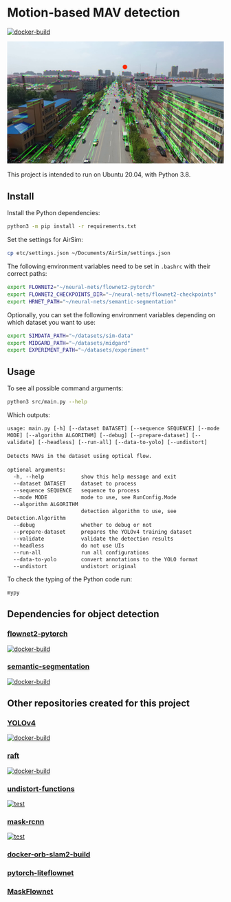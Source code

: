 # Motion-based MAV detection
[![docker-build](https://github.com/evroon/mav-detection/actions/workflows/main.yml/badge.svg)](https://github.com/evroon/mav-detection/actions/workflows/main.yml)

![preview](media/preview.png)

This project is intended to run on Ubuntu 20.04, with Python 3.8.

## Install
Install the Python dependencies:

```bash
python3 -m pip install -r requirements.txt
```

Set the settings for AirSim:

```bash
cp etc/settings.json ~/Documents/AirSim/settings.json
```

The following environment variables need to be set in `.bashrc` with their correct paths:
```bash
export FLOWNET2="~/neural-nets/flownet2-pytorch"
export FLOWNET2_CHECKPOINTS_DIR="~/neural-nets/flownet2-checkpoints"
export HRNET_PATH="~/neural-nets/semantic-segmentation"
```

Optionally, you can set the following environment variables depending on which dataset you want to use:
```bash
export SIMDATA_PATH="~/datasets/sim-data"
export MIDGARD_PATH="~/datasets/midgard"
export EXPERIMENT_PATH="~/datasets/experiment"
```

## Usage
To see all possible command arguments:

```bash
python3 src/main.py --help
```

Which outputs:
```
usage: main.py [-h] [--dataset DATASET] [--sequence SEQUENCE] [--mode MODE] [--algorithm ALGORITHM] [--debug] [--prepare-dataset] [--validate] [--headless] [--run-all] [--data-to-yolo] [--undistort]

Detects MAVs in the dataset using optical flow.

optional arguments:
  -h, --help            show this help message and exit
  --dataset DATASET     dataset to process
  --sequence SEQUENCE   sequence to process
  --mode MODE           mode to use, see RunConfig.Mode
  --algorithm ALGORITHM
                        detection algorithm to use, see Detection.Algorithm
  --debug               whether to debug or not
  --prepare-dataset     prepares the YOLOv4 training dataset
  --validate            validate the detection results
  --headless            do not use UIs
  --run-all             run all configurations
  --data-to-yolo        convert annotations to the YOLO format
  --undistort           undistort original
```


To check the typing of the Python code run:

```bash
mypy
```

## Dependencies for object detection
### [flownet2-pytorch](https://github.com/evroon/flownet2-pytorch)
[![docker-build](https://github.com/evroon/flownet2-pytorch/actions/workflows/main.yml/badge.svg)](https://github.com/evroon/flownet2-pytorch/actions/workflows/main.yml)

### [semantic-segmentation](https://github.com/evroon/semantic-segmentation)
[![docker-build](https://github.com/evroon/semantic-segmentation/actions/workflows/main.yml/badge.svg)](https://github.com/evroon/semantic-segmentation/actions/workflows/main.yml)

## Other repositories created for this project
### [YOLOv4](https://github.com/evroon/yolov4)
[![docker-build](https://github.com/evroon/yolov4/actions/workflows/main.yml/badge.svg)](https://github.com/evroon/yolov4/actions/workflows/main.yml)

### [raft](https://github.com/evroon/RAFT)
[![docker-build](https://github.com/evroon/RAFT/actions/workflows/main.yml/badge.svg)](https://github.com/evroon/RAFT/actions/workflows/main.yml)

### [undistort-functions](https://github.com/evroon/undistort-functions)
[![test](https://github.com/evroon/undistort-functions/actions/workflows/main.yml/badge.svg)](https://github.com/evroon/undistort-functions/actions/workflows/main.yml)

### [mask-rcnn](https://github.com/evroon/mask-rcnn)
[![test](https://github.com/evroon/mask-rcnn/actions/workflows/main.yml/badge.svg)](https://github.com/evroon/mask-rcnn/actions/workflows/main.yml)

### [docker-orb-slam2-build](https://github.com/evroon/docker-orb-slam2-build)

### [pytorch-liteflownet](https://github.com/evroon/pytorch-liteflownet)

### [MaskFlownet](https://github.com/evroon/MaskFlownet)
